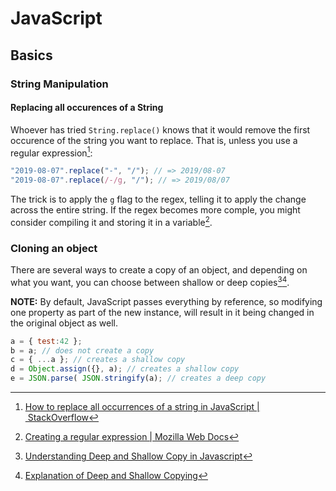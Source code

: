 # JavaScript
## Basics
### String Manipulation
#### Replacing all occurences of a String
Whoever has tried `String.replace()` knows that it would remove the first occurence of the string you want to replace. That is, unless you use a regular expression[^replace]:

```javascript
"2019-08-07".replace("-", "/"); // => 2019/08-07
"2019-08-07".replace(/-/g, "/"); // => 2019/08/07
```
The trick is to apply the `g` flag to the regex, telling it to apply the change across the entire string. If the regex becomes more comple, you might consider compiling it and storing it in a variable[^regex].

### Cloning an object
There are several ways to create a copy of an object, and depending on what you want, you can choose between shallow or deep copies[^shallow-deep][^shallow-deep2]. 

**NOTE:** By default, JavaScript passes everything by reference, so modifying one property as part of the new instance, will result in it being changed in the original object as well.

``` javascript
a = { test:42 };
b = a; // does not create a copy
c = { ...a }; // creates a shallow copy
d = Object.assign({}, a); // creates a shallow copy
e = JSON.parse( JSON.stringify(a); // creates a deep copy
```

[^replace]: [How to replace all occurrences of a string in JavaScript | StackOverflow](https://stackoverflow.com/a/1144788/1107412)

[^regex]: [Creating a regular expression | Mozilla Web Docs](https://developer.mozilla.org/en-US/docs/Web/JavaScript/Guide/Regular_Expressions)

[^shallow-deep]: [Understanding Deep and Shallow Copy in Javascript](https://we-are.bookmyshow.com/understanding-deep-and-shallow-copy-in-javascript-13438bad941c)

[^shallow-deep2]: [Explanation of Deep and Shallow Copying](https://www.cs.utexas.edu/~scottm/cs307/handouts/deepCopying.htm)
